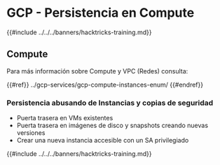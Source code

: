 # GCP - Persistencia en Compute

{{#include ../../../banners/hacktricks-training.md}}

## Compute

Para más información sobre Compute y VPC (Redes) consulta:

{{#ref}}
../gcp-services/gcp-compute-instances-enum/
{{#endref}}

### Persistencia abusando de Instancias y copias de seguridad

- Puerta trasera en VMs existentes
- Puerta trasera en imágenes de disco y snapshots creando nuevas versiones
- Crear una nueva instancia accesible con un SA privilegiado

{{#include ../../../banners/hacktricks-training.md}}
